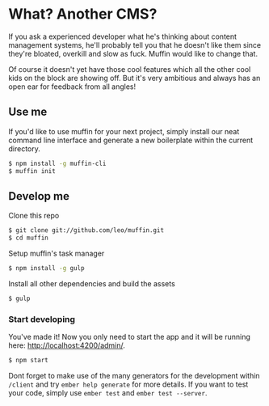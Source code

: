 # What? Another CMS?

If you ask a experienced developer what he's thinking about content management systems, he'll probably tell you that he doesn't like them since they're bloated, overkill and slow as fuck. Muffin would like to change that.

Of course it doesn't yet have those cool features which all the other cool kids on the block are showing off. But it's very ambitious and always has an open ear for feedback from all angles!

## Use me

If you'd like to use muffin for your next project, simply install our neat command line interface and generate a new boilerplate within the current directory.

```bash
$ npm install -g muffin-cli
$ muffin init
```

## Develop me

Clone this repo

```bash
$ git clone git://github.com/leo/muffin.git
$ cd muffin
```

Setup muffin's task manager

```bash
$ npm install -g gulp
```

Install all other dependencies and build the assets

```bash
$ gulp 
```

### Start developing

You've made it! Now you only need to start the app and it will be running here: [http://localhost:4200/admin/](http://localhost:4200/admin/).

```bash
$ npm start
```

Dont forget to make use of the many generators for the development within `/client` and try `ember help generate` for more details. If you want to test your code, simply use `ember test` and `ember test --server`.
